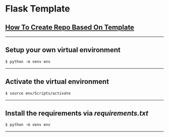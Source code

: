 # Flask Template

## [How To Create Repo Based On Template](https://docs.github.com/en/repositories/creating-and-managing-repositories/creating-a-repository-from-a-template)

---

## Setup your own virtual environment

```console
$ python -m venv env
```

---

## Activate the virtual environment

```console
$ source env/Scripts/activate
```

---

## Install the requirements via _requirements.txt_

```console
$ python -m venv env
```

---
